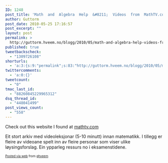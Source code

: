 ```yaml
---
ID: 1248
post_title: 'Math  and  Algebra  Help  &#8211;  Videos  from  MathTV.com'
author: Guttorm
post_date: 2010-05-25 17:16:57
post_excerpt: ""
layout: post
permalink: >
  http://guttorm.hveem.no/blogg/2010/05/math-and-algebra-help-videos-from-mathtv-com/
published: true
tweetbackscheck:
  - "1309726108"
shorturls:
  - 'a:3:{s:9:"permalink";s:83:"http://guttorm.hveem.no/blogg/2010/05/math-and-algebra-help-videos-from-mathtv-com/";s:7:"tinyurl";s:26:"http://tinyurl.com/5wodnd4";s:4:"isgd";s:19:"http://is.gd/CPnFdb";}'
twittercomments:
  - 'a:0:{}'
tweetcount:
  - "0"
tmac_last_id:
  - "88260845229965312"
dsq_thread_id:
  - "448041499"
post_views_count:
  - "558"
---
```

<div class='posterous_autopost'><div class="posterous_bookmarklet_entry"> <div class="posterous_quote_citation">  Check out this website I found at <a href="http://mathtv.com/">mathtv.com</a></div> <p>Eit stort arkiv med videoleksjonar (5-10 minutt) innan matematikk. I tillegg er fleire av videoane spelt inn av fleire personar som viser ulike løysingsforslag. Ein ypparleg ressurs no i eksamenstidene.</p></div>      <p style="font-size: 10px;">  <a href="http://posterous.com">Posted via web</a>   from <a href="http://ghveem.posterous.com/math-and-algebra-help-videos-from-mathtvcom-1">ghveem</a>  </p>  </div>